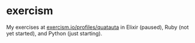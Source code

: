 # exercism

My exercises at [exercism.io/profiles/quatauta](https://exercism.io/profiles/quatauta) in Elixir (paused), Ruby (not yet started), and Python (just starting).